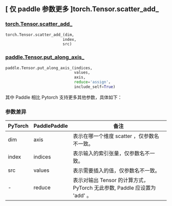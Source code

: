 ## [ 仅 paddle 参数更多 ]torch.Tensor.scatter_add_

### [torch.Tensor.scatter_add_](https://pytorch.org/docs/stable/generated/torch.Tensor.scatter_add_.html#torch.Tensor.scatter_add_)

```python
torch.Tensor.scatter_add_(dim,
                         index,
                         src)
```

### [paddle.Tensor.put_along_axis_](https://www.paddlepaddle.org.cn/documentation/docs/zh/develop/api/paddle/put_along_axis__cn.html)

```python
paddle.Tensor.put_along_axis_(indices,
                              values,
                              axis,
                              reduce='assign'，
                              include_self=True)
```

其中 Paddle 相比 Pytorch 支持更多其他参数，具体如下：

### 参数差异
| PyTorch       | PaddlePaddle | 备注                                                   |
| ------------- | ------------ | ------------------------------------------------------ |
| dim           | axis        | 表示在哪一个维度 scatter ，仅参数名不一致。 |
| index         | indices     | 表示输入的索引张量，仅参数名不一致。                   |
| src           | values      | 表示需要插入的值，仅参数名不一致。                   |
| -             | reduce      | 表示对输出 Tensor 的计算方式， PyTorch 无此参数, Paddle 应设置为 'add' 。  |
